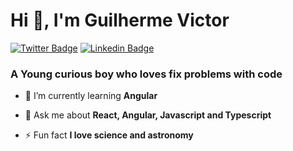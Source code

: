 <h1>Hi 👋, I'm Guilherme Victor</h1>

[![Twitter Badge](https://img.shields.io/badge/-@oguivictor-ffe33c?style=for-the-badge&labelColor=ffe33c&logo=twitter&logoColor=292929&link=https://twitter.com/oguivictor)](https://twitter.com/oguivictor) 
[![Linkedin Badge](https://img.shields.io/badge/-Guilherme%20Victor-ffe33c?style=for-the-badge&logo=Linkedin&logoColor=292929&link=https://www.linkedin.com/in/guilhermeviictor/)](https://www.linkedin.com/in/guilhermeviictor/)
<h3>A Young curious boy who loves fix problems with code</h3>

- 🌱 I’m currently learning **Angular**

- 💬 Ask me about **React, Angular, Javascript and Typescript**

- ⚡ Fun fact **I love science and astronomy**
